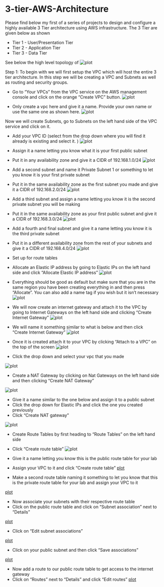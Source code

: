 # 3-tier-AWS-Architecture
Please find below my first of a series of projects to design and configure a highly available 3 Tier architecture using AWS infrastructure. The 3 Tier are given below as shown 
- Tier 1 - User/Presentation Tier
- Tier 2 - Application Tier
- Tier 3 - Data Tier
  
See below the high level topology of 
![plot](./Tier3Topology.png)

Step 1: 
To begin with we will first setup the VPC which will host the entire 3 tier architecture.  In this step we will be creating a VPC and Subnets as well as routing and security groups. 
- Go to “Your VPCs” from the VPC service on the AWS management console and click on the orange “Create VPC” button. 
![plot](./CreateVPC.png)

- Only create a vpc here and give it a name. Provide your own name or use the same one as shown here.
![plot](./CreateVPC2.png)

Now we will create Subnets, go to Subnets on the left hand side of the VPC service and click on it. 
- Add your VPC ID (select from the drop down where you will find it already is existing and select it. )
![plot](./CreateSubnet1.png)
-	Assign it a name letting you know what it is your first public subnet
-	Put it in any availability zone and give it a CIDR of 192.168.1.0/24
![plot](./CreateSubnet2.png)
-	Add a second subnet and name it Private Subnet 1 or something to let you know it is your first private subnet
-	Put it in the same availability zone as the first subnet you made and give it a CIDR of 192.168.2.0/24
![plot](./CreateSubnet3.png)

-	Add a third subnet and assign a name letting you know it is the second private subnet you will be making
-	Put it in the same availability zone as your first public subnet and give it a CIDR of 192.168.3.0/24
![plot](./CreateSubnet4.png)

- Add a fourth and final subnet and give it a name letting you know it is the third private subnet
- Put it in a different availability zone from the rest of your subnets and give it a CIDR of 192.168.4.0/24
![plot](./CreateSubnet5.png)

- Set up for route tables 
- Allocate an Elastic IP address by going to Elastic IPs on the left hand side and click “Allocate Elastic IP address”
![plot](./Elastic_IP1.png)

- Everything should be good as default but make sure that you are in the same region you have been creating everything in and then press “Allocate”. You can also add a name tag if you wish but it isn’t necessary
![plot](./Elastic_IP2.png)

- We will now create an internet gateway and attach it to the VPC by going to Internet Gateways on the left hand side and clicking “Create Internet Gateway”
![plot](./Internet_Gateway1.png)

- We will name it something similar to what is below and then click “Create Internet Gateway”
![plot](./Internet_Gateway2.png)

- Once it is created attach it to your VPC by clicking “Attach to a VPC” on the top of the screen
![plot](./Internet_Gateway3.png)

- Click the drop down and select your vpc that you made

![plot](./Internet_Gateway4.png)

- Create a NAT Gateway by clicking on Nat Gateways on the left hand side and then clicking “Create NAT Gateway”

![plot](./Nat_Gateway1.png)

- Give it a name similar to the one below and assign it to a public subnet
- Click the drop down for Elastic IPs and click the one you created previously
- Click “Create NAT gateway"

![plot](./Nat_Gateway2.png)

- Create Route Tables by first heading to “Route Tables” on the left hand side
- Click “Create route table”
![plot](./Route_Table1.jpeg)

- Give it a name letting you know this is the public route table for your lab
- Assign your VPC to it and click “Create route table”
[plot](./Route_Table2.png)

- Make a second route table naming it something to let you know that this is the private route table for your lab and assign your VPC to it

[plot](./Route_Table3.png)

- Now associate your subnets with their respective route table
- Click on the public route table and click on “Subnet association” next to “Details”
  
[plot](./Route_Table4.png)

-	Click on “Edit subnet associations”

[plot](./Route_Table5.png)


-	Click on your public subnet and then click “Save associations”

[plot](./Route_Table6.png)

-	Now add a route to our public route table to get access to the internet gateway
-	Click on “Routes” next to “Details” and click “Edit routes”
[plot](./Route_Table7.png)


